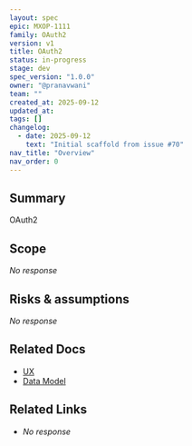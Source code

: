 ```yaml
---
layout: spec
epic: MXOP-1111
family: OAuth2
version: v1
title: OAuth2
status: in-progress
stage: dev
spec_version: "1.0.0"
owner: "@pranavwani"
team: ""
created_at: 2025-09-12
updated_at:
tags: []
changelog:
  - date: 2025-09-12
    text: "Initial scaffold from issue #70"
nav_title: "Overview"
nav_order: 0
---
```

## Summary
OAuth2

## Scope
_No response_

## Risks & assumptions
_No response_

## Related Docs
- [UX](./ux.md)
- [Data Model](./data-model.md)

## Related Links
- _No response_
